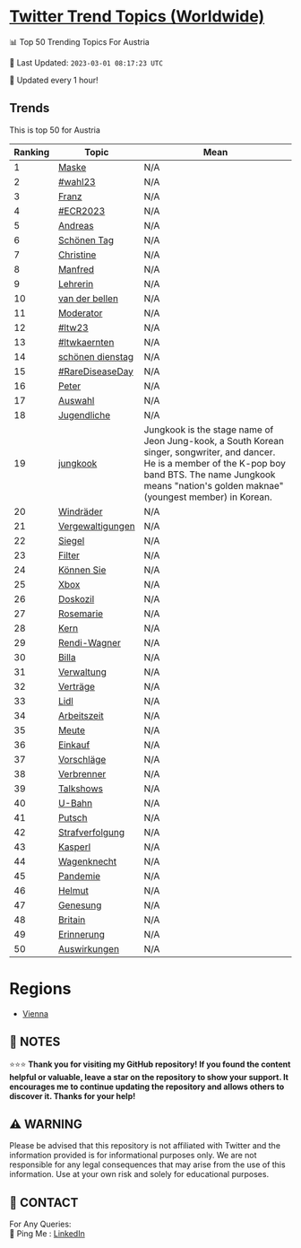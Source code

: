 [Twitter Trend Topics (Worldwide)](https://github.com/ErcinDedeoglu/Twitter-Trend-Topics)
==========


📊 Top 50 Trending Topics For Austria

📆 Last Updated: `2023-03-01 08:17:23 UTC`

🔧 Updated every 1 hour!


## Trends

This is top 50 for Austria

| Ranking | Topic | Mean |
| ------- | ------------ | ------------ |
| 1 | [Maske](http://twitter.com/search?q=Maske) | N/A |
| 2 | [#wahl23](http://twitter.com/search?q=%23wahl23) | N/A |
| 3 | [Franz](http://twitter.com/search?q=Franz) | N/A |
| 4 | [#ECR2023](http://twitter.com/search?q=%23ECR2023) | N/A |
| 5 | [Andreas](http://twitter.com/search?q=Andreas) | N/A |
| 6 | [Schönen Tag](http://twitter.com/search?q=Sch%c3%b6nen+Tag) | N/A |
| 7 | [Christine](http://twitter.com/search?q=Christine) | N/A |
| 8 | [Manfred](http://twitter.com/search?q=Manfred) | N/A |
| 9 | [Lehrerin](http://twitter.com/search?q=Lehrerin) | N/A |
| 10 | [van der bellen](http://twitter.com/search?q=van+der+bellen) | N/A |
| 11 | [Moderator](http://twitter.com/search?q=Moderator) | N/A |
| 12 | [#ltw23](http://twitter.com/search?q=%23ltw23) | N/A |
| 13 | [#ltwkaernten](http://twitter.com/search?q=%23ltwkaernten) | N/A |
| 14 | [schönen dienstag](http://twitter.com/search?q=sch%c3%b6nen+dienstag) | N/A |
| 15 | [#RareDiseaseDay](http://twitter.com/search?q=%23RareDiseaseDay) | N/A |
| 16 | [Peter](http://twitter.com/search?q=Peter) | N/A |
| 17 | [Auswahl](http://twitter.com/search?q=Auswahl) | N/A |
| 18 | [Jugendliche](http://twitter.com/search?q=Jugendliche) | N/A |
| 19 | [jungkook](http://twitter.com/search?q=jungkook) | Jungkook is the stage name of Jeon Jung-kook, a South Korean singer, songwriter, and dancer. He is a member of the K-pop boy band BTS. The name Jungkook means "nation's golden maknae" (youngest member) in Korean. |
| 20 | [Windräder](http://twitter.com/search?q=Windr%c3%a4der) | N/A |
| 21 | [Vergewaltigungen](http://twitter.com/search?q=Vergewaltigungen) | N/A |
| 22 | [Siegel](http://twitter.com/search?q=Siegel) | N/A |
| 23 | [Filter](http://twitter.com/search?q=Filter) | N/A |
| 24 | [Können Sie](http://twitter.com/search?q=K%c3%b6nnen+Sie) | N/A |
| 25 | [Xbox](http://twitter.com/search?q=Xbox) | N/A |
| 26 | [Doskozil](http://twitter.com/search?q=Doskozil) | N/A |
| 27 | [Rosemarie](http://twitter.com/search?q=Rosemarie) | N/A |
| 28 | [Kern](http://twitter.com/search?q=Kern) | N/A |
| 29 | [Rendi-Wagner](http://twitter.com/search?q=Rendi-Wagner) | N/A |
| 30 | [Billa](http://twitter.com/search?q=Billa) | N/A |
| 31 | [Verwaltung](http://twitter.com/search?q=Verwaltung) | N/A |
| 32 | [Verträge](http://twitter.com/search?q=Vertr%c3%a4ge) | N/A |
| 33 | [Lidl](http://twitter.com/search?q=Lidl) | N/A |
| 34 | [Arbeitszeit](http://twitter.com/search?q=Arbeitszeit) | N/A |
| 35 | [Meute](http://twitter.com/search?q=Meute) | N/A |
| 36 | [Einkauf](http://twitter.com/search?q=Einkauf) | N/A |
| 37 | [Vorschläge](http://twitter.com/search?q=Vorschl%c3%a4ge) | N/A |
| 38 | [Verbrenner](http://twitter.com/search?q=Verbrenner) | N/A |
| 39 | [Talkshows](http://twitter.com/search?q=Talkshows) | N/A |
| 40 | [U-Bahn](http://twitter.com/search?q=U-Bahn) | N/A |
| 41 | [Putsch](http://twitter.com/search?q=Putsch) | N/A |
| 42 | [Strafverfolgung](http://twitter.com/search?q=Strafverfolgung) | N/A |
| 43 | [Kasperl](http://twitter.com/search?q=Kasperl) | N/A |
| 44 | [Wagenknecht](http://twitter.com/search?q=Wagenknecht) | N/A |
| 45 | [Pandemie](http://twitter.com/search?q=Pandemie) | N/A |
| 46 | [Helmut](http://twitter.com/search?q=Helmut) | N/A |
| 47 | [Genesung](http://twitter.com/search?q=Genesung) | N/A |
| 48 | [Britain](http://twitter.com/search?q=Britain) | N/A |
| 49 | [Erinnerung](http://twitter.com/search?q=Erinnerung) | N/A |
| 50 | [Auswirkungen](http://twitter.com/search?q=Auswirkungen) | N/A |



# Regions

* [Vienna](</Austria/Vienna.md>)



## 📝 NOTES

⭐⭐⭐ **Thank you for visiting my GitHub repository! If you found the content helpful or valuable, leave a star on the repository to show your support. It encourages me to continue updating the repository and allows others to discover it. Thanks for your help!**


## ⚠️ WARNING

Please be advised that this repository is not affiliated with Twitter and the information provided is for informational purposes only. We are not responsible for any legal consequences that may arise from the use of this information. Use at your own risk and solely for educational purposes.


## 📨 CONTACT

 For Any Queries:  
            🏓 Ping Me : [LinkedIn](https://www.linkedin.com/in/ercindedeoglu/)
